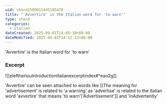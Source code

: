 ```yaml
---
uid: shard2509011445185470
title: "'Avvertire' is the Italian word for 'to warn'"
type: shard
categories:
  - italian
dateCreated: 2025-09-01T14:45:18+08:00
dateModified: 2025-09-01T14:52:12+08:00
---
```

'Avvertire' is the Italian word for 'to warn'

### Excerpt
![[eleftheriouIntroductionItalianexcerptindex#^eao2g]]

'Avvertire' can be seen attached to words like [[The meaning for 'advertisement' is related to 'a warning' as 'advertise' is related to the Italian word 'avvertire' that means 'to warn'|'Advertisement']] and 'inAdvertently'